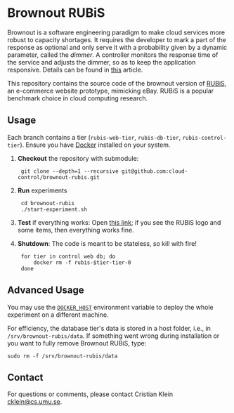 Brownout RUBiS
==============

Brownout is a software engineering paradigm to make cloud services more robust to capacity shortages. It requires the developer to mark a part of the response as optional and only serve it with a probability given by a dynamic parameter, called the _dimmer_. A controller monitors the response time of the service and adjusts the dimmer, so as to keep the application responsive. Details can be found in [this](http://www8.cs.umu.se/~cklein/publications/icse2014-preprint.pdf) article.

This repository contains the source code of the brownout version of [RUBiS](http://rubis.ow2.org/), an e-commerce website prototype, mimicking eBay. RUBiS is a popular benchmark choice in cloud computing research.

Usage
-----

Each branch contains a tier (`rubis-web-tier`, `rubis-db-tier`, `rubis-control-tier`). Ensure you have [Docker](https://get.docker.com/) installed on your system.

1. **Checkout** the repository with submodule:

        git clone --depth=1 --recursive git@github.com:cloud-control/brownout-rubis.git

2. **Run** experiments

        cd brownout-rubis
        ./start-experiment.sh

3. **Test** if everything works: Open [this link](http://localhost/PHP/RandomItem.php); if you see the RUBiS logo and some items, then everything works fine.

4. **Shutdown**: The code is meant to be stateless, so kill with fire!

        for tier in control web db; do
            docker rm -f rubis-$tier-tier-0
        done

Advanced Usage
--------------

You may use the [`DOCKER_HOST`](https://stackoverflow.com/questions/25234792/what-does-the-docker-host-variable-do) environment variable to deploy the whole experiment on a different machine.

For efficiency, the database tier's data is stored in a host folder, i.e., in `/srv/brownout-rubis/data`. If something went wrong during installation or you want to fully remove Brownout RUBiS, type:

    sudo rm -f /srv/brownout-rubis/data

Contact
-------

For questions or comments, please contact Cristian Klein <cklein@cs.umu.se>.
